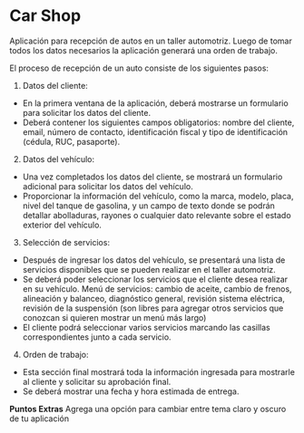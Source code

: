 # Car Shop
Aplicación para recepción de autos en un taller automotriz. Luego de tomar todos los datos necesarios la aplicación generará una orden de trabajo.

El proceso de recepción de un auto consiste de los siguientes pasos:

1. Datos del cliente:
- En la primera ventana de la aplicación, deberá mostrarse un formulario para solicitar los datos del cliente.
- Deberá contener los siguientes campos obligatorios: nombre del cliente, email, número de contacto, identificación fiscal y tipo de identificación (cédula, RUC, pasaporte).

2. Datos del vehículo:
- Una vez completados los datos del cliente, se mostrará un formulario adicional para solicitar los datos del vehículo.
- Proporcionar la información del vehículo, como la marca, modelo, placa, nivel del tanque de gasolina, y un campo de texto donde se podrán detallar abolladuras, rayones o cualquier dato relevante sobre el estado exterior del vehículo.

3. Selección de servicios:
- Después de ingresar los datos del vehículo, se presentará una lista de servicios disponibles que se pueden realizar en el taller automotriz.
- Se deberá poder seleccionar los servicios que el cliente desea realizar en su vehículo. Menú de servicios: cambio de aceite, cambio de frenos, alineación y balanceo, diagnóstico general, revisión sistema eléctrica, revisión de la suspensión (son libres para agregar otros servicios que conozcan si quieren mostrar un menú más largo)
- El cliente podrá seleccionar varios servicios marcando las casillas correspondientes junto a cada servicio.

4. Orden de trabajo:
- Esta sección final mostrará toda la información ingresada para mostrarle al cliente y solicitar su aprobación final.
- Se deberá mostrar una fecha y hora estimada de entrega.

**Puntos Extras**
Agrega una opción para cambiar entre tema claro y oscuro de tu aplicación


